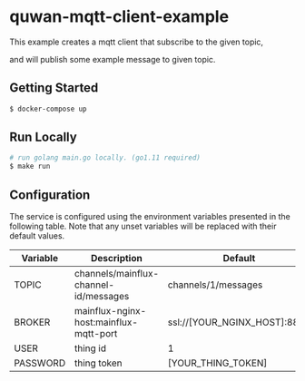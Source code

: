 # quwan-mqtt-client-example

This example creates a mqtt client that subscribe to the given topic,

and will publish some example message to given topic.


## Getting Started

```bash
$ docker-compose up
```

## Run Locally

```bash
# run golang main.go locally. (go1.11 required)
$ make run
```

## Configuration

The service is configured using the environment variables presented in the
following table. Note that any unset variables will be replaced with their
default values.

| Variable | Description                            | Default                      |
|----------|----------------------------------------|------------------------------|
| TOPIC    | channels/mainflux-channel-id/messages  | channels/1/messages          |
| BROKER   | mainflux-nginx-host:mainflux-mqtt-port | ssl://[YOUR_NGINX_HOST]:8883 |
| USER     | thing id                               | 1                            |
| PASSWORD | thing token                            | [YOUR_THING_TOKEN]           |
